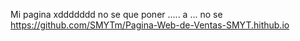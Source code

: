 Mi pagina xddddddd no se que poner ..... a ... no se https://github.com/SMYTm/Pagina-Web-de-Ventas-SMYT.hithub.io

